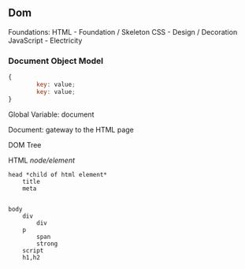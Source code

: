 
## Dom

Foundations:
HTML - Foundation / Skeleton
CSS - Design / Decoration
JavaScript - Electricity


### Document Object Model

```javascript
{
		key: value;
		key: value;
}
```

Global Variable: document

Document: gateway to the HTML page


DOM Tree

HTML *node/element*

	head *child of html element*
		title
		meta


	body
		div
			div
		p
			span
			strong
		script
		h1,h2

